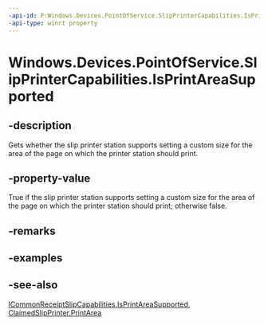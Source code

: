 ----api-id: P:Windows.Devices.PointOfService.SlipPrinterCapabilities.IsPrintAreaSupported
-api-type: winrt property
---<!-- Property syntaxpublic bool IsPrintAreaSupported { get; }--># Windows.Devices.PointOfService.SlipPrinterCapabilities.IsPrintAreaSupported## -descriptionGets whether the slip printer station supports setting a custom size for the area of the page on which the printer station should print.## -property-valueTrue if the slip printer station supports setting a custom size for the area of the page on which the printer station should print; otherwise false.## -remarks## -examples## -see-also[ICommonReceiptSlipCapabilities.IsPrintAreaSupported](icommonreceiptslipcapabilities_isprintareasupported.md), [ClaimedSlipPrinter.PrintArea](claimedslipprinter_printarea.md)